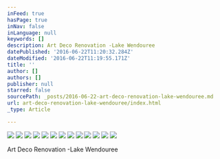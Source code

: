 ```yaml
---
inFeed: true
hasPage: true
inNav: false
inLanguage: null
keywords: []
description: Art Deco Renovation -Lake Wendouree
datePublished: '2016-06-22T11:20:32.284Z'
dateModified: '2016-06-22T11:19:55.171Z'
title: ''
author: []
authors: []
publisher: null
starred: false
sourcePath: _posts/2016-06-22-art-deco-renovation-lake-wendouree.md
url: art-deco-renovation-lake-wendouree/index.html
_type: Article

---
```

![](https://the-grid-user-content.s3-us-west-2.amazonaws.com/8e534ef2-bc87-4379-a824-d04368bb2ea1.jpg)
![](https://the-grid-user-content.s3-us-west-2.amazonaws.com/68654587-b704-458a-a891-a24dcf549cd5.jpg)
![](https://the-grid-user-content.s3-us-west-2.amazonaws.com/7430f1ac-2e1d-4392-beeb-e242a1ad33c7.jpg)
![](https://the-grid-user-content.s3-us-west-2.amazonaws.com/d62140d4-fbc0-4980-b383-bf88ed2c747e.jpg)
![](https://the-grid-user-content.s3-us-west-2.amazonaws.com/45483307-607b-4361-bd20-7f17e27b0fa5.jpg)
![](https://the-grid-user-content.s3-us-west-2.amazonaws.com/46875e48-b80f-435f-bebd-40665e6dc778.jpg)
![](https://the-grid-user-content.s3-us-west-2.amazonaws.com/86c5d20b-e5bf-413e-8c04-49d6ca611768.jpg)
![](https://the-grid-user-content.s3-us-west-2.amazonaws.com/de9ffb3a-b147-4d06-800b-85e2e20df6e5.jpg)
![](https://the-grid-user-content.s3-us-west-2.amazonaws.com/4263aac0-ff79-4a1f-b1e0-210104cc9a80.jpg)
![](https://the-grid-user-content.s3-us-west-2.amazonaws.com/d0b44ec0-39a8-4740-98dc-7674ade4e398.jpg)
![](https://the-grid-user-content.s3-us-west-2.amazonaws.com/b9e1aba4-e021-40c0-82ae-4c52b3cfd560.jpg)
![](https://the-grid-user-content.s3-us-west-2.amazonaws.com/03ac97aa-439a-4d71-9ab7-4fb4fa516386.jpg)
![](https://the-grid-user-content.s3-us-west-2.amazonaws.com/dbe0a12e-e144-429a-ba6f-6ca8147ed85b.jpg)

Art Deco Renovation -Lake Wendouree